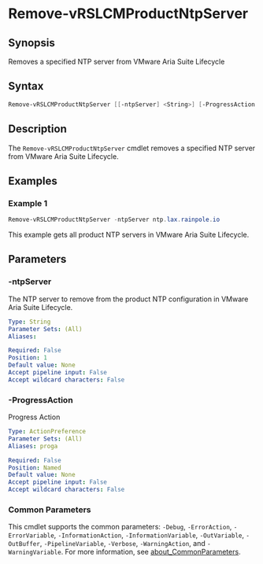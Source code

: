 # Remove-vRSLCMProductNtpServer

## Synopsis

Removes a specified NTP server from VMware Aria Suite Lifecycle

## Syntax

```powershell
Remove-vRSLCMProductNtpServer [[-ntpServer] <String>] [-ProgressAction <ActionPreference>] [<CommonParameters>]
```

## Description

The `Remove-vRSLCMProductNtpServer` cmdlet removes a specified NTP server from VMware Aria Suite Lifecycle.

## Examples

### Example 1

```powershell
Remove-vRSLCMProductNtpServer -ntpServer ntp.lax.rainpole.io
```

This example gets all product NTP servers in VMware Aria Suite Lifecycle.

## Parameters

### -ntpServer

The NTP server to remove from the product NTP configuration in VMware Aria Suite Lifecycle.

```yaml
Type: String
Parameter Sets: (All)
Aliases:

Required: False
Position: 1
Default value: None
Accept pipeline input: False
Accept wildcard characters: False
```

### -ProgressAction

Progress Action

```yaml
Type: ActionPreference
Parameter Sets: (All)
Aliases: proga

Required: False
Position: Named
Default value: None
Accept pipeline input: False
Accept wildcard characters: False
```

### Common Parameters

This cmdlet supports the common parameters: `-Debug`, `-ErrorAction`, `-ErrorVariable`, `-InformationAction`, `-InformationVariable`, `-OutVariable`, `-OutBuffer`, `-PipelineVariable`, `-Verbose`, `-WarningAction`, and `-WarningVariable`. For more information, see [about_CommonParameters](http://go.microsoft.com/fwlink/?LinkID=113216).
